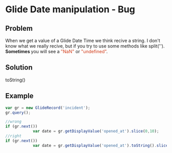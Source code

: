# Glide Date manipulation - Bug



## Problem

When we get a value of a Glide Date Time we think recive a string. I don't know what we really recive, but if you try to use some methods like split(''). <b>Sometimes </b> you will see a <span style="color:#d13b19">"NaN"</span> or <span style="color:#d13b19">"undefined"</span>.

## Solution

 toString()  <i class="fa fa-star"></i>

## Example

``` javascript
var gr = new GlideRecord('incident');
gr.query();

//wrong
if (gr.next())
			var date = gr.getDisplayValue('opened_at').slice(0,10);
//right
if (gr.next())
			var date = gr.getDisplayValue('opened_at').toString().slice(0,10);
```

<link rel="stylesheet" href="https://use.fontawesome.com/releases/v5.6.1/css/all.css" integrity="sha384-gfdkjb5BdAXd+lj+gudLWI+BXq4IuLW5IT+brZEZsLFm++aCMlF1V92rMkPaX4PP" crossorigin="anonymous">